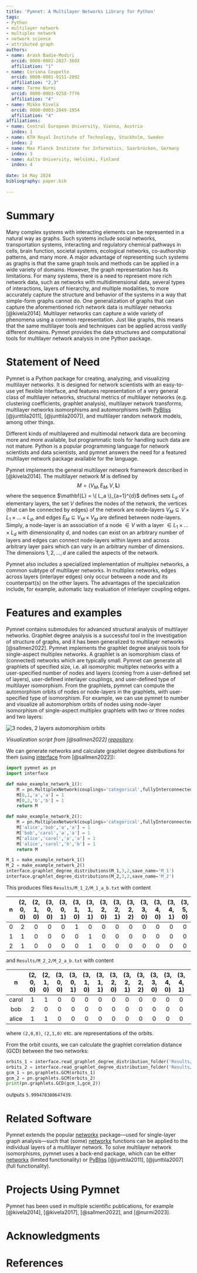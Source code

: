 ```yaml
---
title: 'Pymnet: A Multilayer Networks Library for Python'
tags:
- Python
- multilayer network
- multiplex network
- network science
- attributed graph
authors:
- name: Arash Badie-Modiri
  orcid: 0000-0002-2027-360X
  affiliation: "1"
- name: Corinna Coupette
  orcid: 0000-0001-9151-2092
  affiliation: "2,3"
- name: Tarmo Nurmi
  orcid: 0000-0003-0258-7776
  affiliation: "4"
- name: Mikko Kivelä
  orcid: 0000-0003-2049-1954
  affiliation: "4" 
affiliations:
- name: Central European University, Vienna, Austria
  index: 1
- name: KTH Royal Institute of Technology, Stockholm, Sweden
  index: 2
- name: Max Planck Institute for Informatics, Saarbrücken, Germany
  index: 3
- name: Aalto University, Helsinki, Finland
  index: 4
  
date: 14 May 2024
bibliography: paper.bib
 
---
```


# Summary

Many complex systems with interacting elements can be represented in a natural way as graphs. Such systems include social networks, transportation systems, interacting and regulatory chemical pathways in cells, brain function, societal systems, ecological networks, co-authorship patterns, and many more. A major advantage of representing such systems as graphs is that the same graph tools and methods can be applied in a wide variety of domains. However, the graph representation has its limitations. For many systems, there is a need to represent more rich network data, such as networks with multidimensional data, several types of interactions, layers of hierarchy, and multiple modalities, to more accurately capture the structure and behavior of the systems in a way that simple-form graphs cannot do. One generalization of graphs that can capture the aforementioned rich network data is multilayer networks [@kivela2014]. Multilayer networks can capture a wide variety of phenomena using a common representation. Just like graphs, this means that the same multilayer tools and techniques can be applied across vastly different domains. Pymnet provides the data structures and computational tools for multilayer network analysis in one Python package.

# Statement of Need

Pymnet is a Python package for creating, analyzing, and visualizing multilayer networks. It is designed for network scientists with an easy-to-use yet flexible interface, and features representation of a very general class of multilayer networks, structural metrics of multilayer networks (e.g. clustering coefficients, graphlet analysis), multilayer network transforms, multilayer networks isomorphisms and automorphisms (with [PyBliss](http://www.tcs.hut.fi/Software/bliss/) [@junttila2011], [@junttila2007]), and multilayer random network models, among other things.

Different kinds of multilayered and multimodal network data are becoming more and more available, but programmatic tools for handling such data are not mature. Python is a popular programming language for network scientists and data scientists, and pymnet answers the need for a featured multilayer network package available for the language.

Pymnet implements the general multilayer network framework described in [@kivela2014]. The multilayer network $M$ is defined by
$$M = (V_M, E_M, V, \mathbf{L})$$
where the sequence $\mathbf{L} = \( L_a \)_{a=1}^{d}$ defines sets $L_a$ of elementary layers, the set $V$ defines the nodes of the network, the vertices (that can be connected by edges) of the network are node-layers $V_M \subseteq{V \times L_1 \times ... \times L_d}$, and edges $E_M \subseteq V_M \times V_M$ are defined between node-layers. Simply, a node-layer is an association of a node $\in V$ with a layer $\in L_1 \times ... \times L_d$ with dimensionality $d$, and nodes can exist on an arbitrary number of layers and edges can connect node-layers within layers and across arbitrary layer pairs which can vary in an arbitrary number of dimensions. The dimensions $1,2,...,d$ are called the aspects of the network.

Pymnet also includes a specialized implementation of multiplex networks, a common subtype of multilayer networks. In multiplex networks, edges across layers (interlayer edges) only occur between a node and its counterpart(s) on the other layers. The advantages of the specialization include, for example, automatic lazy evaluation of interlayer coupling edges.

# Features and examples

Pymnet contains submodules for advanced structural analysis of multilayer networks. Graphlet degree analysis is a successful tool in the investigation of structure of graphs, and it has been generalized to multilayer networks [@sallmen2022]. Pymnet implements the graphlet degree analysis tools for single-aspect multiplex networks. A graphlet is an isomorphism class of (connected) networks which are typically small. Pymnet can generate all graphlets of specified size, i.e. all isomorphic multiplex networks with a user-specified number of nodes and layers (coming from a user-defined set of layers), user-defined interlayer couplings, and user-defined type of multilayer isomorphism. From the graphlets, pymnet can compute the automorphism orbits of nodes or node-layers in the graphlets, with user-specified type of isomorphism. For example, we can use pymnet to number and visualize all automorphism orbits of nodes using node-layer isomorphism of single-aspect multiplex graphlets with two or three nodes and two layers:

![3 nodes, 2 layers automorphism orbits](https://github.com/mnets/pymnet/blob/publication/paper/figs/l2_n3.png?raw=true "Automorphism orbits of nodes with node-layer isomorphism")

_Visualization script from [@sallmen2022] [repository](https://github.com/bolozna/multiplex-graphlet-analysis/blob/master/visualization.py)._

We can generate networks and calculate graphlet degree distributions for them (using [interface](https://github.com/bolozna/multiplex-graphlet-analysis/blob/master/interface.py) from [@sallmen2022]):

```python
import pymnet as pn
import interface

def make_example_network_1():
    M = pn.MultiplexNetwork(couplings='categorical',fullyInterconnected=True)
    M[0,1,'a','a'] = 1
    M[0,2,'b','b'] = 1
    return M

def make_example_network_2():
    M = pn.MultiplexNetwork(couplings='categorical',fullyInterconnected=True)
    M['alice','bob','a','a'] = 1
    M['bob','carol','a','a'] = 1
    M['alice','carol','a','a'] = 1
    M['alice','carol','b','b'] = 1
    return M

M_1 = make_example_network_1()
M_2 = make_example_network_2()
interface.graphlet_degree_distributions(M_1,3,2,save_name='M_1')
interface.graphlet_degree_distributions(M_2,3,2,save_name='M_2')
```

This produces files `Results/M_1_2/M_1_a_b.txt` with content

n|(2, 0, 0)|(2, 1, 0)|(3, 0, 0)|(3, 0, 1)|(3, 1, 0)|(3, 1, 1)|(3, 2, 0)|(3, 2, 1)|(3, 2, 2)|(3, 3, 0)|(3, 4, 0)|(3, 4, 1)|(3, 5, 0)|(3, 5, 1)|(3, 6, 0)|(3, 6, 1)|(3, 7, 0)|(3, 7, 2)|(3, 8, 0)|(3, 8, 1)|(3, 9, 0)
:-:|:-------:|:-------:|:-------:|:-------:|:-------:|:-------:|:-------:|:-------:|:-------:|:-------:|:-------:|:-------:|:-------:|:-------:|:-------:|:-------:|:-------:|:-------:|:-------:|:-------:|:-------:
0|2|0|0|0|1|0|0|0|0|0|0|0|0|0|0|0|0|0|0|0|0
1|1|0|0|0|0|1|0|0|0|0|0|0|0|0|0|0|0|0|0|0|0
2|1|0|0|0|0|1|0|0|0|0|0|0|0|0|0|0|0|0|0|0|0

and `Results/M_2_2/M_2_a_b.txt` with content

n|(2, 0, 0)|(2, 1, 0)|(3, 0, 0)|(3, 0, 1)|(3, 1, 0)|(3, 1, 1)|(3, 2, 0)|(3, 2, 1)|(3, 2, 2)|(3, 3, 0)|(3, 4, 0)|(3, 4, 1)|(3, 5, 0)|(3, 5, 1)|(3, 6, 0)|(3, 6, 1)|(3, 7, 0)|(3, 7, 2)|(3, 8, 0)|(3, 8, 1)|(3, 9, 0)
:-:|:-------:|:-------:|:-------:|:-------:|:-------:|:-------:|:-------:|:-------:|:-------:|:-------:|:-------:|:-------:|:-------:|:-------:|:-------:|:-------:|:-------:|:-------:|:-------:|:-------:|:-------:
carol|1|1|0|0|0|0|0|0|0|0|0|0|0|1|0|0|0|0|0|0|0
bob|2|0|0|0|0|0|0|0|0|0|0|0|1|0|0|0|0|0|0|0|0
alice|1|1|0|0|0|0|0|0|0|0|0|0|0|1|0|0|0|0|0|0|0

where `(2,0,0)`, `(2,1,0)` etc. are representations of the orbits.

From the orbit counts, we can calculate the graphlet correlation distance (GCD) between the two networks:

```python
orbits_1 = interface.read_graphlet_degree_distribution_folder('Results/M_1_2')
orbits_2 = interface.read_graphlet_degree_distribution_folder('Results/M_2_2')
gcm_1 = pn.graphlets.GCM(orbits_1)
gcm_2 = pn.graphlets.GCM(orbits_2)
print(pn.graphlets.GCD(gcm_1,gcm_2))
```

outputs `5.999478380647439`.

# Related Software

Pymnet extends the popular [networkx](https://networkx.org/) package—used for single-layer graph analysis—such that (some) [networkx](https://networkx.org/) functions can be applied to the individual layers of a multilayer network. To solve multilayer network isomorphisms, pymnet uses a back-end package, which can be either [networkx](https://networkx.org/) (limited functionality) or [PyBliss](http://www.tcs.hut.fi/Software/bliss/) [@junttila2011], [@junttila2007] (full functionality).

# Projects Using Pymnet

Pymnet has been used in multiple scientific publications, for example [@kivela2014], [@kivela2017], [@sallmen2022], and [@nurmi2023].

# Acknowledgments

# References

